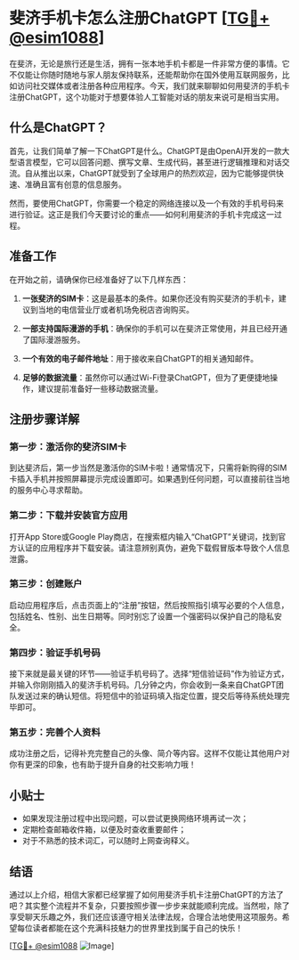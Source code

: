 # 斐济手机卡怎么注册ChatGPT [[TG💪+ @esim1088](https://t.me/s/esim1088)]

在斐济，无论是旅行还是生活，拥有一张本地手机卡都是一件非常方便的事情。它不仅能让你随时随地与家人朋友保持联系，还能帮助你在国外使用互联网服务，比如访问社交媒体或者注册各种应用程序。今天，我们就来聊聊如何用斐济的手机卡注册ChatGPT，这个功能对于想要体验人工智能对话的朋友来说可是相当实用。

## 什么是ChatGPT？

首先，让我们简单了解一下ChatGPT是什么。ChatGPT是由OpenAI开发的一款大型语言模型，它可以回答问题、撰写文章、生成代码，甚至进行逻辑推理和对话交流。自从推出以来，ChatGPT就受到了全球用户的热烈欢迎，因为它能够提供快速、准确且富有创意的信息服务。

然而，要使用ChatGPT，你需要一个稳定的网络连接以及一个有效的手机号码来进行验证。这正是我们今天要讨论的重点——如何利用斐济的手机卡完成这一过程。

## 准备工作

在开始之前，请确保你已经准备好了以下几样东西：

1. **一张斐济的SIM卡**：这是最基本的条件。如果你还没有购买斐济的手机卡，建议到当地的电信营业厅或者机场免税店咨询购买。
   
2. **一部支持国际漫游的手机**：确保你的手机可以在斐济正常使用，并且已经开通了国际漫游服务。
   
3. **一个有效的电子邮件地址**：用于接收来自ChatGPT的相关通知邮件。
   
4. **足够的数据流量**：虽然你可以通过Wi-Fi登录ChatGPT，但为了更便捷地操作，建议提前准备好一些移动数据流量。

## 注册步骤详解

### 第一步：激活你的斐济SIM卡

到达斐济后，第一步当然是激活你的SIM卡啦！通常情况下，只需将新购得的SIM卡插入手机并按照屏幕提示完成设置即可。如果遇到任何问题，可以直接前往当地的服务中心寻求帮助。

### 第二步：下载并安装官方应用

打开App Store或Google Play商店，在搜索框内输入“ChatGPT”关键词，找到官方认证的应用程序并下载安装。请注意辨别真伪，避免下载假冒版本导致个人信息泄露。

### 第三步：创建账户

启动应用程序后，点击页面上的“注册”按钮，然后按照指引填写必要的个人信息，包括姓名、性别、出生日期等。同时别忘了设置一个强密码以保护自己的隐私安全。

### 第四步：验证手机号码

接下来就是最关键的环节——验证手机号码了。选择“短信验证码”作为验证方式，并输入你刚刚插入的斐济手机号码。几分钟之内，你会收到一条来自ChatGPT团队发送过来的确认短信。将短信中的验证码填入指定位置，提交后等待系统处理完毕即可。

### 第五步：完善个人资料

成功注册之后，记得补充完整自己的头像、简介等内容。这样不仅能让其他用户对你有更深的印象，也有助于提升自身的社交影响力哦！

## 小贴士

- 如果发现注册过程中出现问题，可以尝试更换网络环境再试一次；
- 定期检查邮箱收件箱，以便及时查收重要邮件；
- 对于不熟悉的技术词汇，可以随时上网查询释义。

## 结语

通过以上介绍，相信大家都已经掌握了如何用斐济手机卡注册ChatGPT的方法了吧？其实整个流程并不复杂，只要按照步骤一步步来就能顺利完成。当然啦，除了享受聊天乐趣之外，我们还应该遵守相关法律法规，合理合法地使用这项服务。希望每位读者都能在这个充满科技魅力的世界里找到属于自己的快乐！

[[TG💪+ @esim1088](https://t.me/s/esim1088) ![Image](https://i.postimg.cc/4NQfJmqS/Snipaste-2025-05-13-00-14-12.png)]